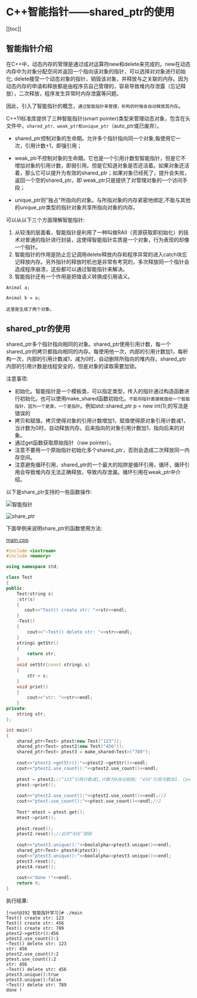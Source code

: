 # C++智能指针——shared_ptr的使用

[[toc]]

## 智能指针介绍

在C++中，动态内存的管理是通过成对运算符new和delete来完成的。new在动态内存中为对象分配空间并返回一个指向该对象的指针，可以选择对对象进行初始化; delete接受一个动态对象的指针，销毁该对象，并释放与之关联的内存。因为动态内存的申请和释放都是由程序员自己管理的，容易导致堆内存泄露（忘记释放），二次释放，程序发生异常时内存泄露等问题。

因此，引入了智能指针的概念，`通过智能指针来管理，析构的时候会自动释放其内存`。

C++11标准库提供了三种智能指针(smart pointer)类型来管理动态对象，包含在头文件<memory>中，`shared_ptr、weak_ptr和unique_ptr`（auto_ptr或已废弃）。

* shared_ptr控制对象的生命期。允许多个指针指向同一个对象,每使用它一次，引用计数+1，即强引用；

* weak_ptr不控制对象的生命期。它也是一个引用计数型智能指针，但是它不增加对象的引用计数，即弱引用。但是它知道对象是否还活着。如果对象还活着，那么它可以提升为有效的shared_ptr；如果对象已经死了，提升会失败，返回一个空的shared_ptr。即 weak_ptr只是提供了对管理对象的一个访问手段；

* unique_ptr则"独占"所指向的对象。与所指对象的内存紧密地绑定,不能与其他的unique_ptr类型的指针对象共享所指向对象的内存。

可以从以下三个方面理解智能指针: 

1. 从较浅的层面看，智能指针是利用了一种叫做RAII（资源获取即初始化）的技术对普通的指针进行封装，这使得智能指针实质是一个对象，行为表现的却像一个指针。
2. 智能指针的作用是防止忘记调用delete释放内存和程序异常的进入catch块忘记释放内存。另外指针的释放时机也是非常有考究的，多次释放同一个指针会造成程序崩溃，这些都可以通过智能指针来解决。
3. 智能指针还有一个作用是把值语义转换成引用语义。

```
Animal a;

Animal b = a;

这里是生成了两个对象。
```

## shared_ptr的使用

shared_ptr多个指针指向相同的对象。shared_ptr使用引用计数，每一个shared_ptr的拷贝都指向相同的内存。每使用他一次，内部的引用计数加1，每析构一次，内部的引用计数减1，减为0时，自动删除所指向的堆内存。shared_ptr内部的引用计数是线程安全的，但是对象的读取需要加锁。

注意事项: 

* 初始化。智能指针是一个模板类，可以指定类型，传入的指针通过构造函数进行初始化。也可以使用make_shared函数初始化。`不能将指针直接赋值给一个智能指针，因为一个是类，一个是指针`。例如std::shared_ptr<int> p = new int(1);的写法是错误的
* 拷贝和赋值。拷贝使得对象的引用计数增加1，赋值使得原对象引用计数减1，当计数为0时，自动释放内存。后来指向的对象引用计数加1，指向后来的对象。
* 通过get函数获取原始指针（raw pointer）。
* 注意不要用一个原始指针初始化多个shared_ptr，否则会造成二次释放同一内存空间。
* 注意避免循环引用，shared_ptr的一个最大的陷阱是循环引用，循环，循环引用会导致堆内存无法正确释放，导致内存泄漏。循环引用在weak_ptr中介绍。

以下是share_ptr支持的一些函数操作: 

![智能指针](/_images/c++/smart-ptr.png)

![share_ptr](/_images/c++/share-ptr.png)

下面举例来说明share_ptr的函数使用方法: 

[main.cpp](./src/share_ptrUse/main.cpp)

```cpp
#include <iostream>
#include <memory>

using namespace std;

class Test
{
public:
    Test(string s)
	:str(s)
    {
       cout<<"Test() create str: "<<str<<endl;
    }
    ~Test()
    {
        cout<<"~Test() delete str: "<<str<<endl;
    }
    string& getStr()
    {
        return str;
    }
    void setStr(const string& s)
    {
        str = s;
    }
    void print()
    {
        cout<<"str: "<<str<<endl;
    }
private:
    string str;
};

int main()
{
    shared_ptr<Test> ptest(new Test("123"));
    shared_ptr<Test> ptest2(new Test("456"));
	shared_ptr<Test> ptest3 = make_shared<Test>("789");
	
    cout<<"ptest2->getStr():"<<ptest2->getStr()<<endl;
    cout<<"ptest2.use_count():"<<ptest2.use_count()<<endl;
	
    ptest = ptest2;//“123”引用计数减1,计数为0自动销毁; "456"引用次数加1. (p=q的规则，p,q都为share_ptr)
    ptest->print();
	
    cout<<"ptest2.use_count():"<<ptest2.use_count()<<endl;//2
    cout<<"ptest.use_count():"<<ptest.use_count()<<endl;//2
	
	Test* mtest = ptest.get();
	mtest->print();
	
    ptest.reset();
    ptest2.reset();//此时“456”销毁
	
	cout<<"ptest3.unique():"<<boolalpha<<ptest3.unique()<<endl;
	shared_ptr<Test> ptest4(ptest3);
	cout<<"ptest3.unique():"<<boolalpha<<ptest3.unique()<<endl;
	ptest3.reset();
	ptest4.reset();
	
    cout<<"done !"<<endl;
    return 0;
}
```

执行结果:
``` 
[root@192 智能指针学习]# ./main
Test() create str: 123
Test() create str: 456
Test() create str: 789
ptest2->getStr():456
ptest2.use_count():1
~Test() delete str: 123
str: 456
ptest2.use_count():2
ptest.use_count():2
str: 456
~Test() delete str: 456
ptest3.unique():true
ptest3.unique():false
~Test() delete str: 789
done !
```